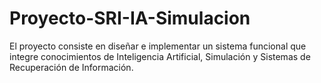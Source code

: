 # Proyecto-SRI-IA-Simulacion
El proyecto consiste en diseñar e implementar un sistema funcional que integre conocimientos de Inteligencia Artificial, Simulación y Sistemas de Recuperación de Información.
